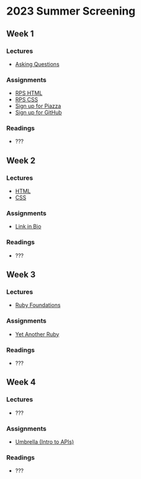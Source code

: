 # 2023 Summer Screening

## Week 1

### Lectures
<!-- TODO: add some overview -->
* [Asking Questions](https://heratyian.github.io/software-development-lessons/asking-questions/index.html)

### Assignments
* [RPS HTML](https://github.com/appdev-projects/rps-html)
* [RPS CSS](https://github.com/appdev-projects/rps-css)
* [Sign up for Piazza](../readings/signup-for-piazza.md)
* [Sign up for GitHub](../readings/signup-for-github.md)

### Readings
* ???

## Week 2

### Lectures
<!-- TODO: combine. help with debugging -->
* [HTML](https://heratyian.github.io/software-development-lessons/html/index.html)
* [CSS](https://heratyian.github.io/software-development-lessons/css/index.html)

### Assignments
* [Link in Bio](https://chapters.firstdraft.com/chapters/886)

### Readings
* ???

## Week 3

### Lectures
<!-- TODO: more readings / support on ruby? -->
* [Ruby Foundations](https://heratyian.github.io/software-development-lessons/ruby-foundations/index.html)

### Assignments
* [Yet Another Ruby](../yet-another-ruby/index.md)

### Readings
* ???

## Week 4

### Lectures
<!-- TODO: maybe some intro to using APIs, assessment on implementation -->
<!-- TODO: maybe focus more on ruby basics? -->
* ???

### Assignments
* [Umbrella (Intro to APIs)](https://github.com/appdev-projects/umbrella)

### Readings
* ???
